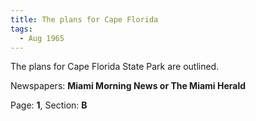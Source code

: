 ```yaml
---  
title: The plans for Cape Florida  
tags:  
  - Aug 1965  
---  
```

  
The plans for Cape Florida State Park are outlined.  
  
Newspapers: **Miami Morning News or The Miami Herald**  
  
Page: **1**, Section: **B** 
